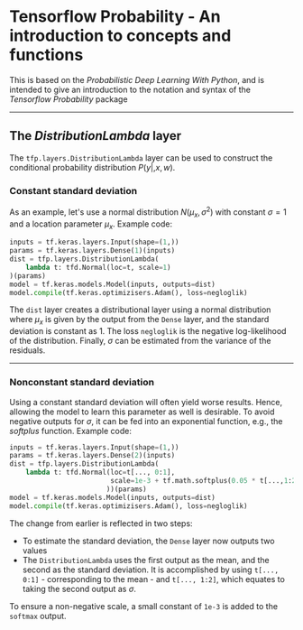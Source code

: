 # Tensorflow Probability - An introduction to concepts and functions

This is based on the *Probabilistic Deep Learning With Python*, and is intended to give an introduction to the notation and syntax of the *Tensorflow Probability* package
___
## The *DistributionLambda* layer
The `tfp.layers.DistributionLambda` layer can be used to construct the conditional probability distribution $P(y|,x,w)$.<br>

### Constant standard deviation
As an example, let's use a normal distribution $N(\mu_x, \sigma^2)$ with constant $\sigma=1$ and a location parameter $\mu_x$. Example code:
```Python
inputs = tf.keras.layers.Input(shape=(1,))
params = tf.keras.layers.Dense(1)(inputs)
dist = tfp.layers.DistributionLambda(
    lambda t: tfd.Normal(loc=t, scale=1)
)(params)
model = tf.keras.models.Model(inputs, outputs=dist)
model.compile(tf.keras.optimizisers.Adam(), loss=negloglik)
```
The `dist` layer creates a distributional layer using a normal distribution where $\mu_x$ is given by the output from the `Dense` layer, and the standard deviation is constant as 1. The loss `negloglik` is the negative log-likelihood of the distribution. Finally, $\sigma$ can be estimated from the variance of the residuals. 
___
### Nonconstant standard deviation
Using a constant standard deviation will often yield worse results. Hence, allowing the model to learn this parameter as well is desirable.  To avoid negative outputs for $\sigma$, it can be fed into an exponential function, e.g., the *softplus* function. Example code:
```Python
inputs = tf.keras.layers.Input(shape=(1,))
params = tf.keras.layers.Dense(2)(inputs)
dist = tfp.layers.DistributionLambda(
    lambda t: tfd.Normal(loc=t[..., 0:1], 
                         scale=1e-3 + tf.math.softplus(0.05 * t[...,1:2])
                        ))(params)
model = tf.keras.models.Model(inputs, outputs=dist)
model.compile(tf.keras.optimizisers.Adam(), loss=negloglik)
```
The change from earlier is reflected in two steps:
* To estimate the standard deviation, the `Dense` layer now outputs two values
* The `DistributionLambda` uses the first output as the mean, and the second as the standard deviation. It is accomplished by using `t[..., 0:1]` - corresponding to the mean - and `t[..., 1:2]`, which equates to taking the second output as $\sigma$.

To ensure a non-negative scale, a small constant of `1e-3` is added to the `softmax` output. 
